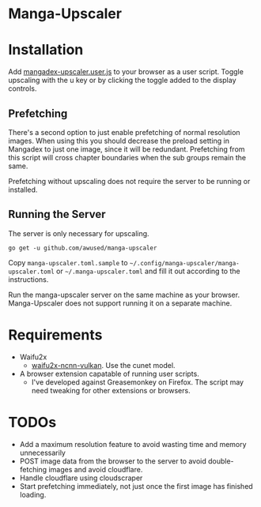 Manga-Upscaler
==============

# Installation

Add [mangadex-upscaler.user.js](https://raw.githubusercontent.com/awused/manga-upscaler/master/mangadex-upscaler.user.js) to your browser as a user script.
Toggle upscaling with the u key or by clicking the toggle added to the display controls.

## Prefetching

There's a second option to just enable prefetching of normal resolution images. When using this you should decrease the preload setting in Mangadex to just one image, since it will be redundant. Prefetching from this script will cross chapter boundaries when the sub groups remain the same.

Prefetching without upscaling does not require the server to be running or installed.

## Running the Server

The server is only necessary for upscaling.

`go get -u github.com/awused/manga-upscaler`

Copy `manga-upscaler.toml.sample` to `~/.config/manga-upscaler/manga-upscaler.toml` or `~/.manga-upscaler.toml` and fill it out according to the instructions.

Run the manga-upscaler server on the same machine as your browser. Manga-Upscaler does not support running it on a separate machine.


# Requirements

* Waifu2x
    * [waifu2x-ncnn-vulkan](https://github.com/nihui/waifu2x-ncnn-vulkan). Use the cunet model.
* A browser extension capatable of running user scripts.
    * I've developed against Greasemonkey on Firefox. The script may need tweaking for other extensions or browsers.

# TODOs

* Add a maximum resolution feature to avoid wasting time and memory unnecessarily
* POST image data from the browser to the server to avoid double-fetching images and avoid cloudflare.
* Handle cloudflare using cloudscraper
* Start prefetching immediately, not just once the first image has finished loading.
